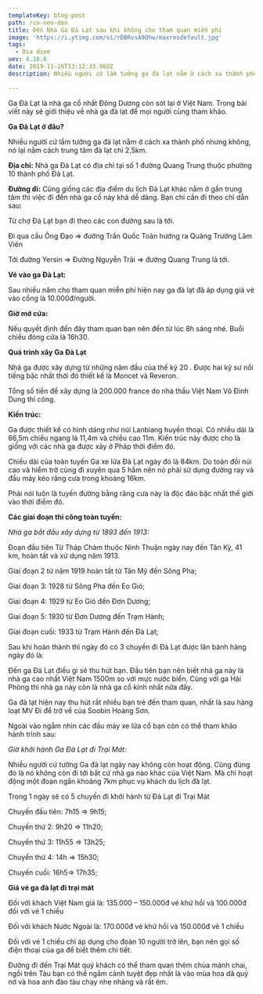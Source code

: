 ```yaml
---
templateKey: blog-post
path: /co-nen-den
title: Đến Nhà Ga Đà Lạt sau khi không cho tham quan miễn phí
image: 'https://i.ytimg.com/vi/rDBRvsA9Ohw/maxresdefault.jpg' 
tags:
  - Dia diem
uev: 4.18.6
date: 2019-11-16T13:12:33.962Z
description: Nhiều người cứ lầm tưởng ga đà lạt nằm ở cách xa thành phố nhưng không, nó lại nằm cách trung tâm đà lạt chỉ 2,5km.

---
```


Ga Đà Lạt là nhà ga cổ nhất Đông Dương còn sót lại ở Việt Nam. Trong bài viết này sẽ giới thiệu về nhà ga đà lạt để mọi người cùng tham khảo.

**Ga Đà Lạt ở đâu?**

Nhiều người cứ lầm tưởng ga đà lạt nằm ở cách xa thành phố nhưng không, nó lại nằm cách trung tâm đà lạt chỉ 2,5km.

**Địa chỉ:**
Nhà ga Đà Lạt có địa chỉ tại số 1 đường Quang Trung thuộc phường 10 thành phố Đà Lạt.

**Đường đi:**
Cũng giống các địa điểm du lịch Đà Lạt khác nằm ở gần trung tâm thì việc đi đến nhà ga cổ này khá dễ dàng. Bạn chỉ cần đi theo chỉ dẫn sau:

Từ chợ Đà Lạt bạn đi theo các con đường sau là tới.

Đi qua cầu Ông Đạo => đường Trần Quốc Toản hướng ra Quảng Trường Lâm Viên

Tới đường Yersin => Đường Nguyễn Trãi => đường Quang Trung là tới.


**Vé vào ga Đà Lạt:**

Sau nhiều năm cho tham quan miễn phí hiện nay ga đà lạt đã áp dụng giá vé vào cổng là 10.000đ/người.

**Giờ mở cửa:**

Nếu quyết định đến đây tham quan bạn nên đến từ lúc 8h sáng nhé. Buổi chiều đóng cửa là 16h30.


**Quá trình xây Ga Đà Lạt**

Nhà ga được xây dựng từ những năm đầu của thế kỷ 20 . Được hai kỹ sư nổi tiếng bậc nhất thời đó thiết kế là Moncet và Reveron.

Tổng số tiền để xây dựng là 200.000 france do nhà thầu Việt Nam Võ Đình Dung thi công.

**Kiến trúc:**

Ga được thiết kế có hình dáng như núi Lanbiang huyền thoại. Có nhiều dài là 66,5m chiều ngang là 11,4m và chiều cao 11m. Kiến trúc này được cho là giống với các nhà ga được xây ở Pháp thời điểm đó.

Chiều dài của toàn tuyến Ga xe lửa Đà Lạt ngày đó là 84km. Do toàn đồi núi cao và hiểm trở cùng đi xuyên qua 5 hầm nên nó phải sử dụng đường ray và đầu máy kéo răng cưa trong khoảng 16km.

Phải nói luôn là tuyến đường bằng răng cưa này là độc đáo bậc nhất thế giới vào thời điểm đó.

**Các giai đoạn thi công toàn tuyến:**

*Nhà ga bắt đầu xây dựng từ 1893 đến 1913:*

Đoạn đầu tiên Từ Tháp Chàm thuộc Ninh Thuận ngày nay đến Tân Kỳ, 41 km, hoàn tất và xử dụng năm 1913.

Giai đoạn 2 từ năm 1919 hoàn tất từ Tân Mỹ đến Sông Pha;

Giai đoạn 3: 1928  từ Sông Pha đến Eo Gió;

Giai đoạn 4: 1929 từ Eo Gió đến Đơn Dương;

Giai đoạn 5: 1930 từ  Đơn Dương đến Trạm Hành;

Giai đoạn cuối: 1933 từ Trạm Hành đến Đà Lạt;

Sau khi hoàn thành thì ngày đó có 3 chuyến đi Đà Lạt được lăn bánh hàng ngày đó là:

Đến ga Đà Lạt điều gì sẽ thu hút bạn. Đầu tiên bạn nên biết nhà ga này là nhà ga cao nhất Việt Nam 1500m so với mực nước biển. Cùng với ga Hải Phòng thì nhà ga này còn là nhà ga cổ kính nhất nữa đấy.

Ga đà lạt hiện nay thu hút rất nhiều bạn trẻ đến tham quan, nhất là sau hàng loạt MV Đi để trở về của Soobin Hoàng Sơn.

Ngoài vào ngắm nhìn các đầu máy xe lửa cổ bạn còn có thể tham khảo hành trình sau:

*Giờ khởi hành Ga Đà Lạt đi Trại Mát:*

Nhiều người cứ tưởng Ga đà lạt ngày nay không còn hoạt động. Cũng đúng đó là nó không còn đi tới bất cứ nhà ga nào khác của Việt Nam. Mà chỉ hoạt động một đoạn ngắn khoảng 7km phục vụ khách du lịch đà lạt.

Trong 1 ngày sẽ có 5 chuyến đi khởi hành từ Đà Lạt đi Trại Mát

Chuyến đầu tiên: 7h15 => 9h15;

Chuyến thứ 2: 9h20 => 11h20;

Chuyến thứ 3: 11h55 => 13h25;

Chuyến thứ 4: 14h => 15h30;

Chuyến cuối: 16h5=> 17h35;

**Giá vé ga đà lạt đi trại mát**

Đối với khách Việt Nam giá là: 135.000 – 150.000đ vé khứ hồi và 100.000đ đối với vé 1 chiều

Đối với khách Nước Ngoài là: 170.000đ vé khứ hồi và 150.000đ vé 1 chiều

Đối với vé 1 chiều chỉ áp dụng cho đoàn 10 người trở lên, bạn nên gọi số điện thoại của ga để biết thêm chi tiết.

Đường đi đến Trại Mát quý khách có thể tham quan thêm chùa mảnh chai, ngồi trên Tàu bạn có thể ngắm cảnh tuyệt đẹp nhất là vào mùa hoa dã quỳ nở và hoa anh đào tàu chạy nhẹ nhàng và rất êm.

